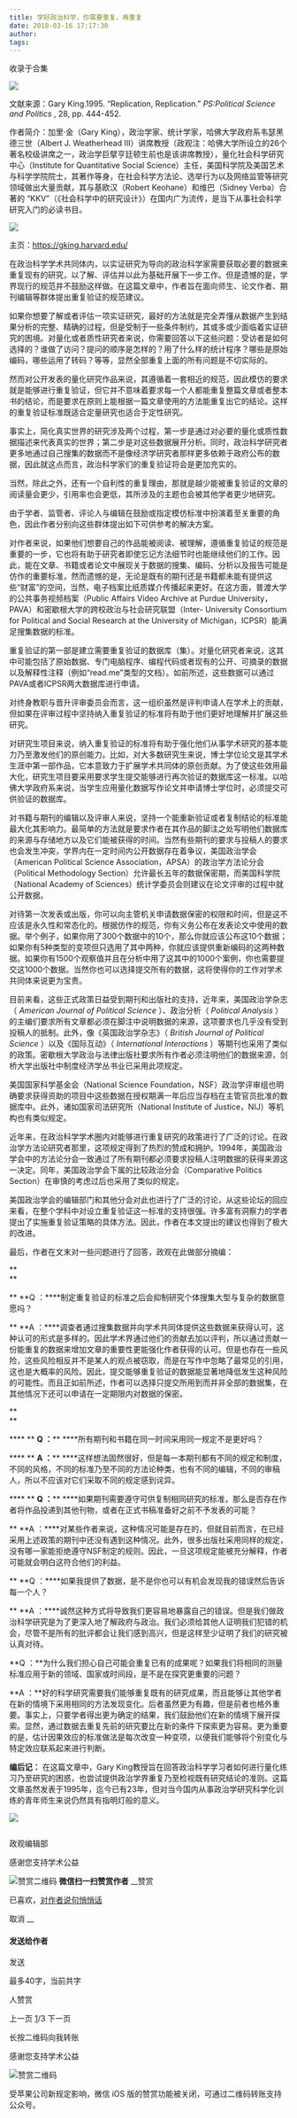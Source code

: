 ```yaml
---
title: 学好政治科学，你需要重复，再重复
date: 2018-03-16 17:17:30
author: 
tags: 
---
```



收录于合集

<img src='/images/586/2.png' width='auto' />

文献来源：Gary King.1995. “Replication, Replication.” _PS:Political Science and
Politics_ , 28, pp. 444-452.

  

作者简介：加里·金（Gary King），政治学家、统计学家，哈佛大学政府系韦瑟黑德三世（Albert J. Weatherhead
III）讲席教授（政观注：哈佛大学所设立的26个著名校级讲席之一，政治学巨擘亨廷顿生前也是该讲席教授），量化社会科学研究中心（Institute for
Quantitative Social
Science）主任，美国科学院及美国艺术与科学学院院士，其著作等身，在社会科学方法论、选举行为以及网络监管等研究领域做出大量贡献，其与基欧汉（Robert
Keohane）和维巴（Sidney Verba）合著的 “KKV”（《社会科学中的研究设计》）在国内广为流传，是当下从事社会科学研究入门的必读书目。

  

![](/images/586/3.png)

  

主页：https://gking.harvard.edu/

在政治科学学术共同体内，以实证研究为导向的政治科学家需要获取必要的数据来重复现有的研究，以了解、评估并以此为基础开展下一步工作。但是遗憾的是，学界现行的规范并不鼓励这样做。在这篇文章中，作者旨在面向师生、论文作者、期刊编辑等群体提出重复验证的规范建议。

如果你想要了解或者评估一项实证研究，最好的方法就是完全弄懂从数据产生到结果分析的完整、精确的过程，但是受制于一些条件制约，其或多或少面临着实证研究的困境。对量化或者质性研究者来说，你需要回答以下这些问题：受访者是如何选择的？谁做了访问？提问的顺序是怎样的？用了什么样的统计程序？哪些是原始编码，哪些运用了转码？等等，显然全部重复上面的所有问题是不切实际的。

然而对公开发表的量化研究作品来说，其遵循着一套相近的规范，因此模仿的要求就是能够进行重复验证，但它并不意味着要求每一个人都能重复整篇文章或者整本书的结论，而是要求在原则上能根据一篇文章使用的方法能重复出它的结论。这样的重复验证标准既适合定量研究也适合于定性研究。

事实上，简化真实世界的研究涉及两个过程，第一步是通过对必要的量化或质性数据描述来代表真实的世界；第二步是对这些数据展开分析。同时，政治科学研究者更多地通过自己搜集的数据而不是像经济学研究者那样更多依赖于政府公布的数据，因此就这点而言，政治科学家们的重复验证将会是更加充实的。

  

当然，除此之外，还有一个自利性的重复理由，那就是越少能被重复验证的文章的阅读量会更少，引用率也会更低，其所涉及的主题也会被其他学者更少地研究。

  

由于学者、监管者、评论人与编辑在鼓励或指定模仿标准中扮演着至关重要的角色，因此作者分别向这些群体提出如下可供参考的解决方案。

  

对作者来说，如果他们想要自己的作品能被阅读、被理解，遵循重复验证的规范是重要的一步，它也将有助于研究者即使忘记方法细节时也能继续他们的工作。因此，能在文章、书籍或者论文中展现关于数据的搜集、编码、分析以及报告可能是仿作的重要标准，然而遗憾的是，无论是既有的期刊还是书籍都未能有提供这些“财富”的空间，当然，电子档案比纸质媒介传播起来更好。在这方面，普渡大学的公共事务视频档案（Public
Affairs Video Archive at Purdue University，PAVA）和密歇根大学的跨校政治与社会研究联盟（Inter-
University Consortium for Political and Social Research at the University of
Michigan，ICPSR）能满足搜集数据的标准。

  

重复验证的第一部是建立需要重复验证的数据库（集）。对量化研究者来说，这其中可能包括了原始数据、专门电脑程序、编程代码或者现有的公开、可摘录的数据以及解释性注释（例如“read.me”类型的文档）。如前所述，这些数据可以通过PAVA或者ICPSR两大数据库进行申请。

  

对终身教职与晋升评审委员会而言，这一组织虽然是评判申请人在学术上的贡献，但如果在评审过程中坚持纳入重复验证的标准将有助于他们更好地理解并扩展这些研究。

  

对研究生项目来说，纳入重复验证的标准将有助于强化他们从事学术研究的基本能力乃至激发他们的原创能力。比如，对大多数研究生来说，博士学位论文是其学术生涯中第一部作品，它本意致力于扩展学术共同体的原创贡献。为了使这些效用最大化，研究生项目要采用要求学生提交能够进行再次验证的数据库这一标准。以哈佛大学政府系来说，当学生应用量化数据写作论文并申请博士学位时，必须提交可供验证的数据库。

  

对书籍与期刊的编辑以及评审人来说，坚持一个能重新验证或者复制结论的标准能最大化其影响力。最简单的方法就是要求作者在其作品的脚注之处写明他们数据库的来源与存储地方以及它们能被获得的时间。当然有些期刊的要求与投稿人的要求也会发生冲突，学界内在一定时间内公开数据存在着争议，美国政治学会（American
Political Science Association，APSA）的政治学方法论分会（Political Methodology
Section）允许最长五年的数据保密期，而美国科学院（National Academy of
Sciences）统计学委员会则建议在论文评审的过程中就公开数据。

  

对待第一次发表或出版，你可以向主管机关申请数据保密的权限和时间，但是这不应该是永久性和常态化的。根据仿作的规范，你有义务公布在发表论文中使用的数据。举个例子，如果你用了300个数据中的10个，那么你就应该公布这10个数据；如果你有5种类型的变项但只选用了其中两种，你就应该提供重新编码的这两种数据。如果你有1500个观察值并且在分析中用了这其中的1000个案例，你也需要提交这1000个数据。当然你也可以选择提交所有的数据，这将使得你的工作对学术共同体来说更为宝贵。

  

目前来看，这些正式政策日益受到期刊和出版社的支持，近年来，美国政治学杂志（ _American Journal of Political Science_
）、政治分析（ _Political Analysis_
）的主编们要求所有文章都必须在脚注中说明数据的来源，这项要求也几乎没有受到投稿人的抵制。此外，像《英国政治学杂志》（ _British Journal of
Political Science_ ）以及《国际互动》（ _International Interactions_
）等期刊也采用了类似的政策。密歇根大学政治与法律出版社要求所有作者必须注明他们的数据来源，剑桥大学出版社中制度经济学丛书业已采用此项规定。

  

美国国家科学基金会（National Science
Foundation，NSF）政治学评审组也明确要求获得资助的项目中这些数据在授权期满一年后应当存档在主管官员批准的数据库中。此外，诸如国家司法研究所（National
Institute of Justice，NIJ）等机构也有类似规定。

  

近年来，在政治科学学术圈内对能够进行重复研究的政策进行了广泛的讨论。在政治学方法论研究者那里，这项规定得到了热烈的赞成和拥护。1994年，美国政治学会中的方法论分会一致通过了所有期刊都必须要求投稿人注明数据的获得来源这一决定。同年，美国政治学会下属的比较政治分会（Comparative
Politics Section）在审慎的考虑过后也采用了类似的规定。

  

美国政治学会的编辑部门和其他分会对此也进行了广泛的讨论，从这些论坛的回应来看，在整个学科中对设立重复验证这一标准的支持很强。许多富有洞察力的学者提出了实施重复验证策略的具体方法。因此，作者在本文提出的建议也得到了极大的改进。

  

最后，作者在文末对一些问题进行了回答，政观在此做部分摘编：  

 **  
**

 ** **Q ：****制定重复验证的标准之后会抑制研究个体搜集大型与复杂的数据意愿吗？

 ** **A
：****调查者通过搜集数据并向学术共同体提供这些数据来获得认可，这种认可的形式是多样的。因此学术界通过他们的贡献去加以评判，所以通过贡献一份能重复的数据来增加文章的重要性更能强化作者获得的认可。但是也存在一些风险，这些风险相反并不是某人的观点被窃取，而是在写作中忽略了最常见的引用，这也是大概率的风险。因此，提交能够重复验证的数据能显著地降低发生这种风险的可能性。而且正如前所述，作者可以选择只提交所用到而并非全部的数据集，在其他情况下还可以申请在一定期限内对数据的保密。

 **  
**

 **** ** **Q ：**** ****所有期刊和书籍在同一时间采用同一规定不是更好吗？

 **** ** **A ：****
****这样想法固然很好，但是每一本期刊都有不同的规定和制度，不同的风格，不同的标准乃至不同的方法论种类，也有不同的编辑，不同的审稿人，所以不应该对它们采取不同的规定感到诧异。

  

 **** ** **Q ：****
****如果期刊需要遵守可供复制相同研究的标准，那么是否存在作者将作品投递到其他刊物，或者在正式书稿准备好之前不予发表的可能？

 ** **A
：****对某些作者来说，这种情况可能是存在的，但就目前而言，在已经采用上述政策的期刊中还没有遇到这种情况。此外，很多出版社采用同样的规定，没有哪一家能拒绝遵守NSF制定的规则。因此，一旦这项规定能被充分解释，作者可能就会明白这符合他们的利益。

  

 ** **Q ：****如果我提供了数据，是不是你也可以有机会发现我的错误然后告诉每一个人？

 ** **A
：****诚然这种方式将导致我们更容易地暴露自己的错误。但是我们做政治科学研究是为了更深入地了解政府与政治。我们必须给其他人证明我们犯错的机会，尽管不是所有的批评都会让我们感到高兴，但是这样至少证明了我们的研究被认真对待。

  

 **Q ：**为什么我们担心自己可能会重复已有的成果呢？如果我们将相同的测量标准应用于新的领域、国家或时间段，是不是在探究更重要的问题？

 **A
：**好的科学研究需要我们能够重复既有的研究成果，而且能够让其他学者在新的情境下采用相同的方法发现变化。后者虽然更为有趣，但是前者也格外重要。事实上，只要学者得出更为确定的结果，我们鼓励他们在新的情境下展开探索。显然，通过数据去重复先前的研究要比在新的条件下探索更为容易。更为重要的是，估计因果效应的标准做法是每次改变一种变项，以便我们能够将个别变化与特定效应联系起来进行判断。

  

  

 **编后记：** 在这篇文章中，Gary
King教授旨在回答政治科学学习者如何进行量化练习乃至研究的困惑，也尝试提供政治学界重复乃至检视既有研究结论的准则。这篇文章虽然发表于1995年，迄今已有23年，但对当今国内从事政治学研究科学化训练的青年师生来说仍然具有指明灯般的意义。

  

  

![](/images/586/4.png)

  

  

![]()

政观编辑部

感谢您支持学术公益

![赞赏二维码]() **微信扫一扫赞赏作者** __赞赏

已喜欢，[对作者说句悄悄话](javascript:;)

取消 __

#### 发送给作者

发送

最多40字，当前共字

[](javascript:;) 人赞赏

上一页 [1](javascript:;)/3 下一页

长按二维码向我转账

感谢您支持学术公益

![赞赏二维码]()

受苹果公司新规定影响，微信 iOS 版的赞赏功能被关闭，可通过二维码转账支持公众号。


